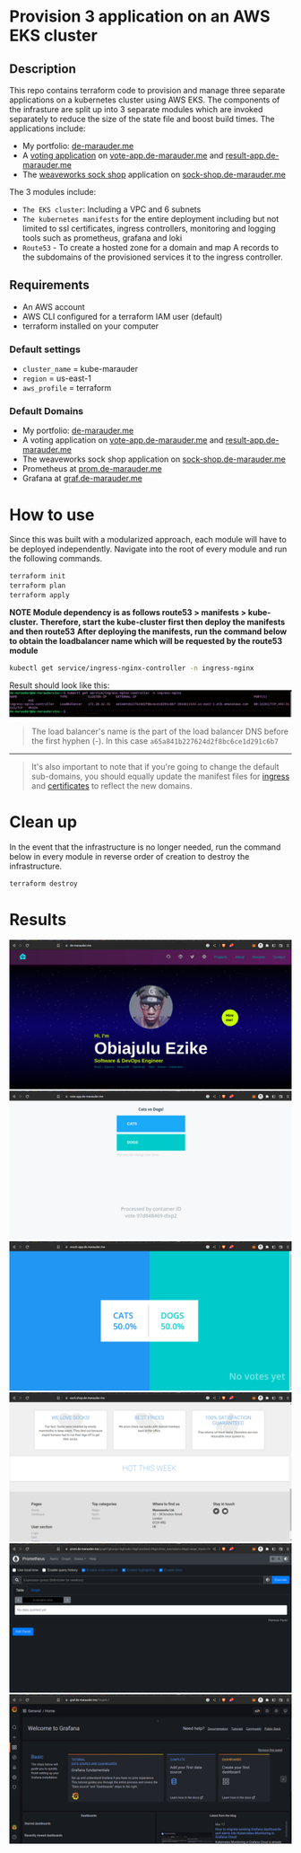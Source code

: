 # Provision 3 application on an AWS EKS cluster

## Description
This repo contains terraform code to provision and manage three separate applications on a kubernetes cluster using AWS EKS. The components of the infrasture are split up into 3 separate modules which are invoked separately to reduce the size of the state file and boost build times.
The applications include:
- My portfolio: [de-marauder.me](de-marauder.me)
- A [voting application](https://github.com/dockersamples/example-voting-app) on [vote-app.de-marauder.me](vote-app.de-marauder.me) and [result-app.de-marauder.me](result-app.de-marauder.me)
- The [weaveworks sock shop](https://github.com/microservices-demo/microservices-demo) application on [sock-shop.de-marauder.me](sock-shop.de-marauder.me)

The 3 modules include:
- `The EKS cluster`: Including a VPC and 6 subnets
- `The kubernetes manifests` for the entire deployment including but not limited to ssl certificates, ingress controllers, monitoring and logging tools such as prometheus, grafana and loki
- `Route53` - To create a hosted zone for a domain and map A records to the subdomains of the provisioned services it to the ingress controller.

## Requirements
- An AWS account
- AWS CLI configured for a terraform IAM user (default)
- terraform installed on your computer

### Default settings
- `cluster_name` = kube-marauder
- `region` = us-east-1
- `aws_profile` = terraform

### Default Domains
- My portfolio: [de-marauder.me](de-marauder.me)
- A voting application on [vote-app.de-marauder.me](vote-app.de-marauder.me) and [result-app.de-marauder.me](result-app.de-marauder.me)
- The weaveworks sock shop application on [sock-shop.de-marauder.me](sock-shop.de-marauder.me)
- Prometheus at [prom.de-marauder.me](prom.de-marauder.me)
- Grafana at [graf.de-marauder.me](graf.de-marauder.me)

# How to use
Since this was built with a modularized approach, each module will have to be deployed independently. Navigate into the root of every module and run the following commands. 
``` bash
terraform init
terraform plan
terraform apply
```

**NOTE Module dependency is as follows route53 > manifests > kube-cluster.**
**Therefore, start the kube-cluster first then deploy the manifests and then route53**
**After deploying the manifests, run the command below to obtain the loadbalancer name which will be requested by the route53 module**
```bash
kubectl get service/ingress-nginx-controller -n ingress-nginx
```
Result should look like this:
<img src='images/lbname.png' alt='ingress-controller-lb-name' />
> The load balancer's name is the part of the load balancer DNS before the first hyphen (-). In this case `a65a841b227624d2f8bc6ce1d291c6b7`

---

> It's also important to note that if you're going to change the default sub-domains, you should equally update the manifest files for [ingress](manifests/ingress) and [certificates](manifests/certificates) to reflect the new domains.

# Clean up
In the event that the infrastructure is no longer needed, run the command below in every module in reverse order of creation to destroy the infrastructure.
```bash
terraform destroy
```

# Results
<img src='images/portfolio.png' alt='portfolio' />
<img src='images/vote-app.png' alt='vote-app' />
<img src='images/result-app.png' alt='result-app' />
<img src='images/sock-shop.png' alt='sock-shop' />
<img src='images/prometheus.png' alt='prometheus' />
<img src='images/grafana.png' alt='grafana' />